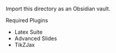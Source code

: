 Import this directory as an Obsidian vault.

Required Plugins
- Latex Suite
- Advanced Slides
- TikZJax

